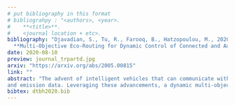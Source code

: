 ```yaml
---
# put bibliography in this format
# bibliograhpy : "<authors>, <year>.
#    **<title>**.
#    <journal location + etc>.
bibliography: "Djavadian, S., Tu, R., Farooq, B., Hatzopoulou, M., 2020.
  **Multi-Objective Eco-Routing for Dynamic Control of Connected and Automated Vehicles**. Transportation Research Part D: Transport and Environment." # surround Title with **<title>**
date: 2020-08-10
preview: journal_trpartd.jpg
arxiv: "https://arxiv.org/abs/2005.00815"
link: ""
abstract: "The advent of intelligent vehicles that can communicate with infrastructure as well as automate the movement provides a range of new options to address key urban traffic issues such as congestion and pollution, without the need for centralized traffic control. Furthermore, the advances in the information, communication, and sensing technologies have provided access to real-time traffic
and emission data. Leveraging these advancements, a dynamic multi-objective eco-routing strategy for connected & automated vehicles (CAVs) is proposed and implemented in a distributed traffic management system. It is applied to the road network of downtown Toronto in an in-house agentbased traffic simulation platform. The performance of the proposed system is compared to various single-objective optimizations. Simulation results show the significance of incorporating real-time emission and traffic state into the dynamic routing, along with considering the expected delays at the downstream intersections. The proposed multi-objective eco-routing has the potential of reducing GHG and NOx emissions by 43% and 18.58%, respectively, while reducing average travel time by 40%."
bibtex: dtbh2020.bib
---
```

